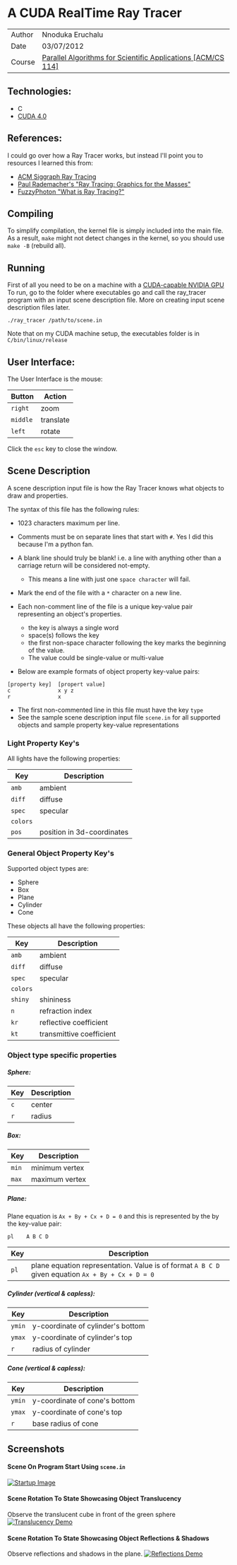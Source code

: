 # A CUDA RealTime Ray Tracer

|         |                                                              |
| ------- | ------------------------------------------------------------ |
| Author  | Nnoduka Eruchalu                                             |
| Date    | 03/07/2012                                                   |
| Course  | [Parallel Algorithms for Scientific Applications [ACM/CS 114]](http://www.cacr.caltech.edu/main/) |


## Technologies:
- C
- [CUDA 4.0](https://developer.nvidia.com/cuda-toolkit-40)


## References:
I could go over how a Ray Tracer works, but instead I'll point you to resources I learned this from:
* [ACM Siggraph Ray Tracing](http://www.siggraph.org/education/materials/HyperGraph/raytrace/rtrace0.htm)
* [Paul Rademacher's "Ray Tracing: Graphics for the Masses"](http://www.cs.unc.edu/~rademach/xroads-RT/RTarticle.html)
* [FuzzyPhoton "What is Ray Tracing?"](http://fuzzyphoton.tripod.com/whatisrt.htm)


## Compiling
To simplify compilation, the kernel file is simply included into the main file.
As a result, `make` might not detect changes in the kernel, so you should use
`make -B` (rebuild all).

## Running
First of all you need to be on a machine with a [CUDA-capable NVIDIA GPU](https://developer.nvidia.com/cuda-gpus)
To run, go to the folder where executables go and call the ray_tracer program with an input scene description file. More on creating input scene description files later.
```
./ray_tracer /path/to/scene.in
```
Note that on my CUDA machine setup, the executables folder is in `C/bin/linux/release`


## User Interface:
The User Interface is the mouse:

| Button       | Action      |
| ------------ | ----------- |
| `right`      | zoom        |
| `middle`     | translate   |
| `left`       | rotate      |

Click the `esc` key to close the window.


## Scene Description
A scene description input file is how the Ray Tracer knows what objects to draw and properties.

The syntax of this file has the following rules:
* 1023 characters maximum per line.

* Comments must be on separate lines that start with `#`. Yes I did this because I'm a python fan.

* A blank line should truly be blank! i.e. a line with anything other than a carriage return will be considered not-empty.
    * This means a line with just one `space character` will fail.

* Mark the end of the file with a `*` character on a new line.

* Each non-comment line of the file is a unique key-value pair representing an object's properties.
    * the key is always a single word
    * space(s) follows the key
    * the first non-space character following the key marks the beginning of the value.
    * The value could be single-value or multi-value

* Below are example formats of object property key-value pairs:
```
[property key]  [propert value]
c               x y z
r               x
```

* The first non-commented line in this file must have the key `type`
* See the sample scene description input file `scene.in` for all supported objects and sample property key-value representations


### Light Property Key's
All lights have the following properties:

| Key      | Description                |
| -------- | -------------------------- |
| `amb`    | ambient                    |
| `diff`   | diffuse                    |
| `spec`   | specular                   |
| `colors` |                            |
| `pos`    | position in 3d-coordinates |



### General Object Property Key's
Supported object types are:

* Sphere
* Box
* Plane
* Cylinder
* Cone

These objects all have the following properties:

| Key      | Description              |
| -------- | ------------------------ |
| `amb`    | ambient                  |
| `diff`   | diffuse                  |
| `spec`   | specular                 |
| `colors` |                          |
| `shiny`  | shininess                |
| `n`      | refraction index         |
| `kr`     | reflective coefficient   |
| `kt`     | transmittive coefficient |

### Object type specific properties
##### Sphere:

| Key      | Description              |
| -------- | ------------------------ |
| `c`      | center                   |
| `r`      | radius                   |

##### Box:

| Key      | Description              |
| -------- | ------------------------ |
| `min`    | minimum vertex           |
| `max`    | maximum vertex           |

##### Plane:
Plane equation is `Ax + By + Cx + D = 0` and this is represented by the by the key-value pair: 
```
pl    A B C D
```

| Key      | Description              |
| -------- | ------------------------ |
| `pl`     | plane equation representation. Value is of format `A B C D` given equation `Ax + By + Cx + D = 0`    |

##### Cylinder (vertical & capless):

| Key      | Description                       |
| -------- | --------------------------------- |
| `ymin`   | y-coordinate of cylinder's bottom |
| `ymax`   | y-coordinate of cylinder's top    |
| `r`      | radius of cylinder                |

##### Cone (vertical & capless):

| Key      | Description                       |
| -------- | --------------------------------- |
| `ymin`   | y-coordinate of cone's bottom     |
| `ymax`   | y-coordinate of cone's top        |
| `r`      | base radius of cone               |


## Screenshots
#### Scene On Program Start Using `scene.in`
[![Startup Image][on-start.jpg]][on-start.jpg]

#### Scene Rotation To State Showcasing Object Translucency
Observe the translucent cube in front of the green sphere
[![Translucency Demo][translucency.jpg]][translucency.jpg]

#### Scene Rotation To State Showcasing Object Reflections & Shadows
Observe reflections and shadows in the plane.
[![Reflections Demo][reflections.jpg]][reflections.jpg]


[on-start.jpg]: https://s3.amazonaws.com/projects.nnoduka.com/raytracer/on-start.jpg "Startup Scene generated from scene.in"
[translucency.jpg]: https://s3.amazonaws.com/projects.nnoduka.com/raytracer/translucency.jpg "Rotated scene showcasing translucency"
[reflections.jpg]: https://s3.amazonaws.com/projects.nnoduka.com/raytracer/reflections.jpg "Rotated scene showcasing reflections & shadows"
